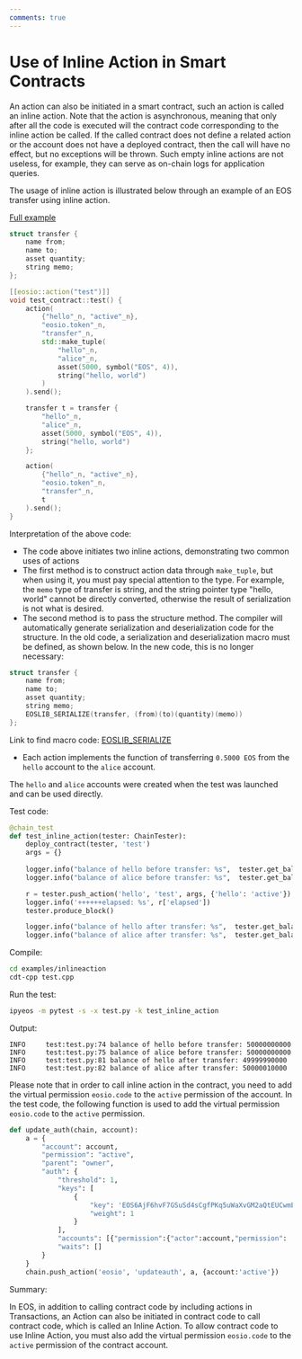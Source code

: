 ```yaml
---
comments: true
---
```


# Use of Inline Action in Smart Contracts

An action can also be initiated in a smart contract, such an action is called an inline action. Note that the action is asynchronous, meaning that only after all the code is executed will the contract code corresponding to the inline action be called. If the called contract does not define a related action or the account does not have a deployed contract, then the call will have no effect, but no exceptions will be thrown. Such empty inline actions are not useless, for example, they can serve as on-chain logs for application queries.

The usage of inline action is illustrated below through an example of an EOS transfer using inline action.

[Full example](https://github.com/learnforpractice/cppscdk-book/tree/master/examples/inlineaction)

```cpp
struct transfer {
    name from;
    name to;
    asset quantity;
    string memo;
};

[[eosio::action("test")]]
void test_contract::test() {
    action(
        {"hello"_n, "active"_n},
        "eosio.token"_n,
        "transfer"_n,
        std::make_tuple(
            "hello"_n,
            "alice"_n,
            asset(5000, symbol("EOS", 4)),
            string("hello, world")
        )
    ).send();

    transfer t = transfer {
        "hello"_n,
        "alice"_n,
        asset(5000, symbol("EOS", 4)),
        string("hello, world")
    };

    action(
        {"hello"_n, "active"_n},
        "eosio.token"_n,
        "transfer"_n,
        t
    ).send();
}
```

Interpretation of the above code:

- The code above initiates two inline actions, demonstrating two common uses of actions
- The first method is to construct action data through `make_tuple`, but when using it, you must pay special attention to the type. For example, the `memo` type of transfer is string, and the string pointer type "hello, world" cannot be directly converted, otherwise the result of serialization is not what is desired.
- The second method is to pass the structure method. The compiler will automatically generate serialization and deserialization code for the structure. In the old code, a serialization and deserialization macro must be defined, as shown below. In the new code, this is no longer necessary:
```cpp
struct transfer {
    name from;
    name to;
    asset quantity;
    string memo;
    EOSLIB_SERIALIZE(transfer, (from)(to)(quantity)(memo))
};
```

Link to find macro code: [EOSLIB_SERIALIZE](https://github.com/AntelopeIO/cdt/blob/6f9531319ded3633d47676f4d1ab57b9001ff985/libraries/eosiolib/core/eosio/serialize.hpp#L23)

- Each action implements the function of transferring `0.5000 EOS` from the `hello` account to the `alice` account.

The `hello` and `alice` accounts were created when the test was launched and can be used directly.

Test code:

```python
@chain_test
def test_inline_action(tester: ChainTester):
    deploy_contract(tester, 'test')
    args = {}
    
    logger.info("balance of hello before transfer: %s",  tester.get_balance('hello'))
    logger.info("balance of alice before transfer: %s",  tester.get_balance('alice'))

    r = tester.push_action('hello', 'test', args, {'hello': 'active'})
    logger.info('++++++elapsed: %s', r['elapsed'])
    tester.produce_block()

    logger.info("balance of hello after transfer: %s",  tester.get_balance('hello'))
    logger.info("balance of alice after transfer: %s",  tester.get_balance('alice'))
```

Compile:

```bash
cd examples/inlineaction
cdt-cpp test.cpp
```

Run the test:

```bash
ipyeos -m pytest -s -x test.py -k test_inline_action
```

Output:

```
INFO     test:test.py:74 balance of hello before transfer: 50000000000
INFO     test:test.py:75 balance of alice before transfer: 50000000000
INFO     test:test.py:81 balance of hello after transfer: 49999990000
INFO     test:test.py:82 balance of alice after transfer: 50000010000
```


Please note that in order to call inline action in the contract, you need to add the virtual permission `eosio.code` to the `active` permission of the account. In the test code, the following function is used to add the virtual permission `eosio.code` to the `active` permission.


```python
def update_auth(chain, account):
    a = {
        "account": account,
        "permission": "active",
        "parent": "owner",
        "auth": {
            "threshold": 1,
            "keys": [
                {
                    "key": 'EOS6AjF6hvF7GSuSd4sCgfPKq5uWaXvGM2aQtEUCwmEHygQaqxBSV',
                    "weight": 1
                }
            ],
            "accounts": [{"permission":{"actor":account,"permission": 'eosio.code'}, "weight":1}],
            "waits": []
        }
    }
    chain.push_action('eosio', 'updateauth', a, {account:'active'})
```

Summary:

In EOS, in addition to calling contract code by including actions in Transactions, an Action can also be initiated in contract code to call contract code, which is called an Inline Action. To allow contract code to use Inline Action, you must also add the virtual permission `eosio.code` to the `active` permission of the contract account.